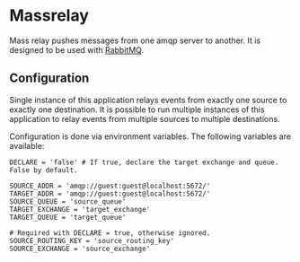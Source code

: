# Massrelay

Mass relay pushes messages from one amqp server to another. It is designed to be used with [RabbitMQ](https://www.rabbitmq.com/).

## Configuration

Single instance of this application relays events from exactly one source to exactly one destination. It is possible to run multiple instances of this application to relay events from multiple sources to multiple destinations.

Configuration is done via environment variables. The following variables are available:

```
DECLARE = 'false' # If true, declare the target exchange and queue. False by default.

SOURCE_ADDR = 'amqp://guest:guest@localhost:5672/'
TARGET_ADDR = 'amqp://guest:guest@localhost:5672/'
SOURCE_QUEUE = 'source_queue'
TARGET_EXCHANGE = 'target_exchange'
TARGET_QUEUE = 'target_queue'

# Required with DECLARE = true, otherwise ignored.
SOURCE_ROUTING_KEY = 'source_routing_key'
SOURCE_EXCHANGE = 'source_exchange'
```
